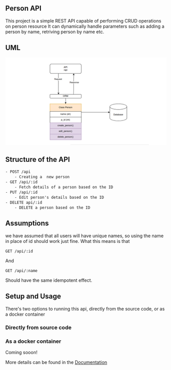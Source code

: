 ## Person API

This project is a simple REST API capable of performing CRUD operations on person resource
It can dynamically handle parameters such as adding a person by name, retriving person by name etc.

## UML
![UML Diagram](./assets/uml.png)

## Structure of the API
```
- POST /api
    - Creating a  new person
- GET /api/:id
    - Fetch details of a person based on the ID
- PUT /api/:id 
    - Edit person's details based on the ID
- DELETE api/:id
    - DELETE a person based on the ID
```

## Assumptions
we have assumed that all users will have unique names, so using the name in place of id should work just fine. What this means is that 

```
GET /api/:id
```

And

```
GET /api/:name
```

Should have the same idempotent effect.
## Setup and Usage
There's two options to running this api, directly from the source code, or as a docker container

### Directly from source code



### As a docker container
Coming sooon!


More details can be found in the [Documentation](./DOCUMENTATION.md)